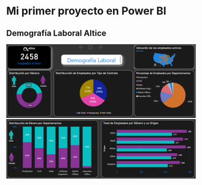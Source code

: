 # Mi primer proyecto en Power BI

## Demografía Laboral Altice

![Alt text](image.png)
![Alt text](image-1.png)
